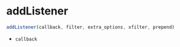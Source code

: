 # addListener

```javascript
addListener(callback, filter, extra_options, xfilter, prepend)
```
- `callback`
